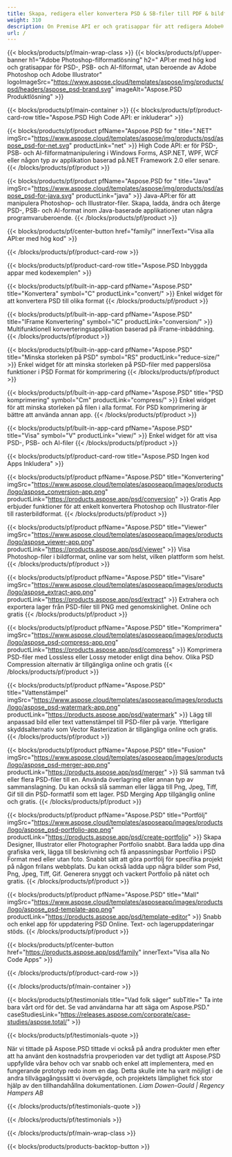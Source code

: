 ```yaml
---
title: Skapa, redigera eller konvertera PSD & SB-filer till PDF & bildformat
weight: 310
description: On Premise API er och gratisappar för att redigera Adobe® Photoshop®-filer. Möjlighet att uppdatera lageregenskaper, lägga till vattenstämplar, rotera, skala, Vänd, Beskär, Dithering, Raster Conversion.
url: /
---
```


{{< blocks/products/pf/main-wrap-class >}}
{{< blocks/products/pf/upper-banner h1="Adobe Photoshop-filformatlösning" h2=" API:er med hög kod och gratisappar för PSD-, PSB- och AI-filformat, utan beroende av Adobe Photoshop och Adobe Illustrator" logoImageSrc="https://www.aspose.cloud/templates/aspose/img/products/psd/headers/aspose_psd-brand.svg" imageAlt="Aspose.PSD Produktlösning" >}}

{{< blocks/products/pf/main-container >}}
{{< blocks/products/pf/product-card-row title="Aspose.PSD High Code API: er inkluderar" >}}

{{< blocks/products/pf/product pfName="Aspose.PSD for " title=".NET" imgSrc="https://www.aspose.cloud/templates/aspose/img/products/psd/aspose_psd-for-net.svg" productLink="net" >}}
High Code API: er för PSD-, PSB- och AI-filformatmanipulering i Windows Forms, ASP.NET, WPF, WCF eller någon typ av applikation baserad på.NET Framework 2.0 eller senare.
{{< /blocks/products/pf/product >}}

{{< blocks/products/pf/product pfName="Aspose.PSD for " title="Java" imgSrc="https://www.aspose.cloud/templates/aspose/img/products/psd/aspose_psd-for-java.svg" productLink="java" >}}
Java-API:er för att manipulera Photoshop- och Illustrator-filer. Skapa, ladda, ändra och återge PSD-, PSB- och AI-format inom Java-baserade applikationer utan några programvaruberoende.
{{< /blocks/products/pf/product >}}

{{< blocks/products/pf/center-button href="family/" innerText="Visa alla API:er med hög kod" >}}

{{< /blocks/products/pf/product-card-row >}}

{{< blocks/products/pf/product-card-row title="Aspose.PSD Inbyggda appar med kodexemplen" >}}

{{< blocks/products/pf/built-in-app-card pfName="Aspose.PSD" title="Konvertera" symbol="C" productLink="convert/" >}}
Enkel widget för att konvertera PSD till olika format
{{< /blocks/products/pf/product >}}

{{< blocks/products/pf/built-in-app-card pfName="Aspose.PSD" title="IFrame Konvertering" symbol="iC" productLink="conversion/" >}}
Multifunktionell konverteringsapplikation baserad på iFrame-inbäddning.
{{< /blocks/products/pf/product >}}

{{< blocks/products/pf/built-in-app-card pfName="Aspose.PSD" title="Minska storleken på PSD" symbol="RS" productLink="reduce-size/" >}}
Enkel widget för att minska storleken på PSD-filer med papperslösa funktioner i PSD Format för komprimering
{{< /blocks/products/pf/product >}}

{{< blocks/products/pf/built-in-app-card pfName="Aspose.PSD" title="PSD komprimering" symbol="Cm" productLink="compress/" >}}
Enkel widget för att minska storleken på filen i alla format. För PSD komprimering är bättre att använda annan app.
{{< /blocks/products/pf/product >}}

{{< blocks/products/pf/built-in-app-card pfName="Aspose.PSD" title="Visa" symbol="V" productLink="view/" >}}
Enkel widget för att visa PSD-, PSB- och AI-filer
{{< /blocks/products/pf/product >}}
																			   
{{< blocks/products/pf/product-card-row title="Aspose.PSD Ingen kod Apps Inkludera" >}}

{{< blocks/products/pf/product pfName="Aspose.PSD" title="Konvertering" imgSrc="https://www.aspose.cloud/templates/asposeapp/images/products/logo/aspose_conversion-app.png" productLink="https://products.aspose.app/psd/conversion" >}}
Gratis App erbjuder funktioner för att enkelt konvertera Photoshop och Illustrator-filer till rasterbildformat.
{{< /blocks/products/pf/product >}}

{{< blocks/products/pf/product pfName="Aspose.PSD" title="Viewer" imgSrc="https://www.aspose.cloud/templates/asposeapp/images/products/logo/aspose_viewer-app.png" productLink="https://products.aspose.app/psd/viewer" >}}
Visa Photoshop-filer i bildformat, online var som helst, vilken plattform som helst.
{{< /blocks/products/pf/product >}}

{{< blocks/products/pf/product pfName="Aspose.PSD" title="Visare" imgSrc="https://www.aspose.cloud/templates/asposeapp/images/products/logo/aspose_extract-app.png" productLink="https://products.aspose.app/psd/extract" >}}
Extrahera och exportera lager från PSD-filer till PNG med genomskinlighet. Online och gratis
{{< /blocks/products/pf/product >}}

{{< blocks/products/pf/product pfName="Aspose.PSD" title="Komprimera" imgSrc="https://www.aspose.cloud/templates/asposeapp/images/products/logo/aspose_psd-compress-app.png" productLink="https://products.aspose.app/psd/compress" >}}
Komprimera PSD-filer med Lossless eller Lossy metoder enligt dina behov. Olika PSD Compression alternativ är tillgängliga online och gratis
{{< /blocks/products/pf/product >}}

{{< blocks/products/pf/product pfName="Aspose.PSD" title="Vattenstämpel" imgSrc="https://www.aspose.cloud/templates/asposeapp/images/products/logo/aspose_psd-watermark-app.png" productLink="https://products.aspose.app/psd/watermark" >}}
Lägg till anpassad bild eller text vattenstämpel till PSD-filer på varje. Ytterligare skyddsalternativ som Vector Rasterization är tillgängliga online och gratis.
{{< /blocks/products/pf/product >}}

{{< blocks/products/pf/product pfName="Aspose.PSD" title="Fusion" imgSrc="https://www.aspose.cloud/templates/asposeapp/images/products/logo/aspose_psd-merger-app.png" productLink="https://products.aspose.app/psd/merger" >}}
Slå samman två eller flera PSD-filer till en. Använda överlagring eller annan typ av sammanslagning. Du kan också slå samman eller lägga till Png, Jpeg, Tiff, Gif till din PSD-formatfil som ett lager. PSD Merging App tillgänglig online och gratis.
{{< /blocks/products/pf/product >}}

{{< blocks/products/pf/product pfName="Aspose.PSD" title="Portfölj" imgSrc="https://www.aspose.cloud/templates/asposeapp/images/products/logo/aspose_psd-portfolio-app.png" productLink="https://products.aspose.app/psd/create-portfolio" >}}
Skapa Designer, Illustrator eller Photographer Portfolio snabbt. Bara ladda upp dina grafiska verk, lägga till beskrivning och få anpassningsbar Portfolio i PSD Format med eller utan foto. Snabbt sätt att göra portfölj för specifika projekt på någon frilans webbplats. Du kan också ladda upp några bilder som Psd, Png, Jpeg, Tiff, Gif. Generera snyggt och vackert Portfolio på nätet och gratis.
{{< /blocks/products/pf/product >}}

{{< blocks/products/pf/product pfName="Aspose.PSD" title="Mall" imgSrc="https://www.aspose.cloud/templates/asposeapp/images/products/logo/aspose_psd-template-app.png" productLink="https://products.aspose.app/psd/template-editor" >}}
Snabb och enkel app för uppdatering PSD Online. Text- och lageruppdateringar stöds.
{{< /blocks/products/pf/product >}}

{{< blocks/products/pf/center-button href="https://products.aspose.app/psd/family" innerText="Visa alla No Code Apps" >}}

{{< /blocks/products/pf/product-card-row >}}

{{< /blocks/products/pf/main-container >}}

{{< blocks/products/pf/testimonials title="Vad folk säger" subTitle=" Ta inte bara vårt ord för det. Se vad användarna har att säga om Aspose.PSD." caseStudiesLink="https://releases.aspose.com/corporate/case-studies/aspose.total/" >}}

{{< blocks/products/pf/testimonials-quote >}}
<p class="first">
 När vi tittade på Aspose.PSD tittade vi också på andra produkter men efter att ha använt den kostnadsfria provperioden var det tydligt att Aspose.PSD uppfyllde våra behov och var snabb och enkel att implementera, med en fungerande prototyp redo inom en dag. Detta skulle inte ha varit möjligt i de andra tillvägagångssätt vi övervägde, och projektets lämplighet fick stor hjälp av den tillhandahållna dokumentationen.
 <em>
  Liam Dowen-Gould | Regency Hampers AB
 </em>
</p>

{{< /blocks/products/pf/testimonials-quote >}}

{{< /blocks/products/pf/testimonials >}}

{{< /blocks/products/pf/main-wrap-class >}}

{{< blocks/products/products-backtop-button >}}
